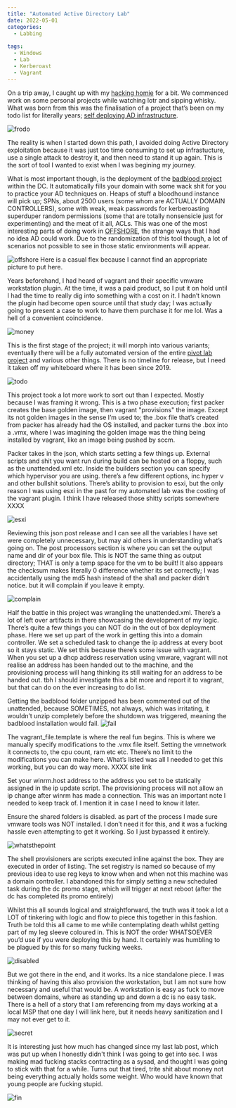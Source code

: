 ```yaml
---
title: "Automated Active Directory Lab"
date: 2022-05-01
categories:
  - Labbing
  
tags:
  - Windows
  - Lab
  - Kerberoast
  - Vagrant
---
```


On a trip away, I caught up with my [hacking homie](https://kymb0.github.io/) for a bit. We commenced work on some personal projects while watching lotr and sipping whisky. What was born from this was the finalisation of a project that’s been on my todo list for literally years; [self deploying AD infrastructure](https://github.com/onecloudemoji/ADLAB).

![frodo](/assets/images/vagrant/it_is_done.png)

The reality is when I started down this path, I avoided doing Active Directory exploitation because it was just too time consuming to set up infrastucture, use a single attack to destroy it, and then need to stand it up again. This is the sort of tool I wanted to exist when I was begining my journey. 

What is most important though, is the deployment of the [badblood project](https://github.com/davidprowe/BadBlood) within the DC. It automatically fills your domain with some wack shit for you to practice your AD techniques on. Heaps of stuff a bloodhound instance will pick up; SPNs, about 2500 users (some whom are ACTUALLY DOMAIN CONTROLLERS), some with weak, weak passwords for kerberoasting superduper random permissions (some that are totally nonsensicle just for experimenting) and the meat of it all, ACLs. This was one of the most interesting parts of doing work in [OFFSHORE](https://www.hackthebox.com/hacker/pro-labs), the strange ways that I had no idea AD could work. Due to the randomization of this tool though, a lot of scenarios not possible to see in those static environments will appear.

![offshore](/assets/images/vagrant/offshore.png)
Here is a casual flex because I cannot find an appropriate picture to put here.

Years beforehand, I had heard of vagrant and their specific vmware workstation plugin. At the time, it was a paid product, so I put it on hold until I had the time to really dig into something with a cost on it. I hadn’t known the plugin had become open source until that study day; I was actually going to present a case to work to have them purchase it for me lol. Was a hell of a convenient coincidence.

![money](/assets/images/vagrant/money.png)

This is the first stage of the project; it will morph into various variants; eventually there will be a fully automated version of the entire [pivot lab project](https://onecloudemoji.github.io/labbing/pivoting-and-kerberoast-lab-setup/) and various other things. There is no timeline for release, but I need it taken off my whiteboard where it has been since 2019.

![todo](/assets/images/vagrant/todo.png)

This project took a lot more work to sort out than I expected. Mostly because I was framing it wrong. This is a two phase execution; first packer creates the base golden image, then vagrant "provisions" the image. Except its not golden images in the sense I’m used to; the .box file that’s created from packer has already had the OS installed, and packer turns the .box into a .vmx, where I was imagining the golden image was the thing being installed by vagrant, like an image being pushed by sccm.

Packer takes in the json, which starts setting a few things up. External scripts and shit you want run during build can be hosted on a floppy, such as the unattended.xml etc. Inside the builders section you can specify which hypervisor you are using. there’s a few different options, inc hyper v and other bullshit solutions. There’s ability to provision to esxi, but the only reason I was using esxi in the past for my automated lab was the costing of the vagrant plugin. I think I have released those shitty scripts somewhere XXXX

![esxi](/assets/images/vagrant/esxi.jpg)

Reviewing this json post release and I can see all the variables I have set were completely unnecessary, but may aid others in understanding what’s going on. The post processors section is where you can set the output name and dir of your box file. This is NOT the same thing as output directory; THAT is only a temp space for the vm to be built! It also appears the checksum makes literally 0 difference whether its set correctly; I was accidentally using the md5 hash instead of the sha1 and packer didn’t notice. but it will complain if you leave it empty.

![complain](/assets/images/vagrant/complain.png)

Half the battle in this project was wrangling the unattended.xml. There’s a lot of left over artifacts in there showcasing the development of my logic. There’s quite a few things you can NOT do in the out of box deployment phase. Here we set up part of the work in getting this into a domain controller. We set a scheduled task to change the ip address at every boot so it stays static. We set this because there’s some issue with vagrant. When you set up a dhcp address reservation using vmware, vagrant will not realise an address has been handed out to the machine, and the provisioning process will hang thinking its still waiting for an address to be handed out. tbh I should investigate this a bit more and report it to vagrant, but that can do on the ever increasing to do list.

Getting the badblood folder unzipped has been commented out of the unattended, because SOMETIMES, not always, which was irritating, it wouldn’t unzip completely before the shutdown was triggered, meaning the badblood installation would fail. 
![fail](/assets/images/vagrant/want_to_fail.png)

The vagrant_file.template is where the real fun begins. This is where we manually specify modifications to the .vmx file itself. Setting the vmnetwork it connects to, the cpu count, ram etc etc. There’s no limit to the modifications you can make here. What’s listed was all I needed to get this working, but you can do way more. XXXX site link

Set your winrm.host address to the address you set to be statically assigned in the ip update script. The provisioning process will not allow an ip change after winrm has made a connection. This was an important note I needed to keep track of. I mention it in case I need to know it later.

Ensure the shared folders is disabled. as part of the process I made sure vmware tools was NOT installed. I don’t need it for this, and it was a fucking hassle even attempting to get it working. So I just bypassed it entirely.

![whatsthepoint](/assets/images/vagrant/whatsthepoint.png)

The shell provisioners are scripts executed inline against the box. They are executed in order of listing. The set registry is named so because of my previous idea to use reg keys to know when and when not this machine was a domain controller. I abandoned this for simply setting a new scheduled task during the dc promo stage, which will trigger at next reboot (after the dc has completed its promo entirely)

Whilst this all sounds logical and straightforward, the truth was it took a lot a LOT of tinkering with logic and flow to piece this together in this fashion. Truth be told this all came to me while contemplating death whilst getting part of my leg sleeve coloured in. This is NOT the order WHATSOEVER you’d use if you were deploying this by hand. It certainly was humbling to be plagued by this for so many fucking weeks.

![disabled](/assets/images/vagrant/disabled.png)

But we got there in the end, and it works. Its a nice standalone piece. I was thinking of having this also provision the workstation, but I am not sure how necessary and useful that would be. A workstation is easy as fuck to move between domains, where as standing up and down a dc is no easy task. There is a hell of a story that I am referencing from my days working at a local MSP that one day I will link here, but it needs heavy sanitization and I may not ever get to it.

![secret](/assets/images/vagrant/topsecret.png)

It is interesting just how much has changed since my last lab post, which was put up when I honestly didn't think I was going to get into sec. I was making mad fucking stacks contracting as a sysad, and thought I was going to stick with that for a while. Turns out that tired, trite shit about money not being everything actually holds some weight. Who would have known that young people are fucking stupid. 

![fin](/assets/images/vagrant/fin.png)

